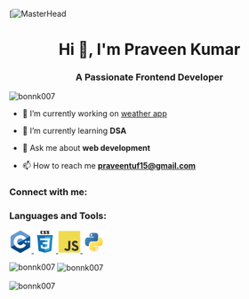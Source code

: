 [![MasterHead](https://repository-images.githubusercontent.com/588181932/e36ec678-7984-4cdd-8e4c-a3932772ff8e)
<h1 align="center">Hi 👋, I'm Praveen Kumar</h1>
<h3 align="center">A Passionate Frontend Developer</h3>

<p align="left"> <img src="https://komarev.com/ghpvc/?username=bonnk007&label=Profile%20views&color=0e75b6&style=flat" alt="bonnk007" /> </p>

- 🔭 I’m currently working on [weather app](https://bonnk007.github.io/Weather-app/)

- 🌱 I’m currently learning **DSA**

- 💬 Ask me about **web development**

- 📫 How to reach me **praveentuf15@gmail.com**

<h3 align="left">Connect with me:</h3>
<p align="left">
</p>

<h3 align="left">Languages and Tools:</h3>
<p align="left"> <a href="https://www.w3schools.com/cpp/" target="_blank" rel="noreferrer"> <img src="https://raw.githubusercontent.com/devicons/devicon/master/icons/cplusplus/cplusplus-original.svg" alt="cplusplus" width="40" height="40"/> </a> <a href="https://www.w3schools.com/css/" target="_blank" rel="noreferrer"> <img src="https://raw.githubusercontent.com/devicons/devicon/master/icons/css3/css3-original-wordmark.svg" alt="css3" width="40" height="40"/> </a> <a href="https://developer.mozilla.org/en-US/docs/Web/JavaScript" target="_blank" rel="noreferrer"> <img src="https://raw.githubusercontent.com/devicons/devicon/master/icons/javascript/javascript-original.svg" alt="javascript" width="40" height="40"/> </a> <a href="https://www.python.org" target="_blank" rel="noreferrer"> <img src="https://raw.githubusercontent.com/devicons/devicon/master/icons/python/python-original.svg" alt="python" width="40" height="40"/> </a> </p>

<p><img align="left" src="https://github-readme-stats.vercel.app/api/top-langs?username=bonnk007&show_icons=true&locale=en&layout=compact" alt="bonnk007" /></p>

<p>&nbsp;<img align="center" src="https://github-readme-stats.vercel.app/api?username=bonnk007&show_icons=true&locale=en" alt="bonnk007" /></p>

<p><img align="center" src="https://github-readme-streak-stats.herokuapp.com/?user=bonnk007&" alt="bonnk007" /></p>
